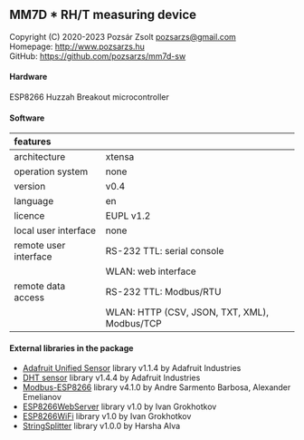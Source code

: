 ## MM7D * RH/T measuring device  
Copyright (C) 2020-2023 Pozsár Zsolt <pozsarzs@gmail.com>  
Homepage: <http://www.pozsarzs.hu>  
GitHub: <https://github.com/pozsarzs/mm7d-sw>

#### Hardware
ESP8266 Huzzah Breakout microcontroller

#### Software
|features              |                                             |
|:---------------------|---------------------------------------------|
|architecture          |xtensa                                       |
|operation system      |none                                         |
|version               |v0.4                                         |
|language              |en                                           |
|licence               |EUPL v1.2                                    |
|local user interface  |none                                         |
|remote user interface |RS-232 TTL: serial console                   |
|                      |WLAN: web interface                          |
|remote data access    |RS-232 TTL: Modbus/RTU                       |
|                      |WLAN: HTTP (CSV, JSON, TXT, XML), Modbus/TCP |

#### External libraries in the package
 - [Adafruit Unified Sensor](https://github.com/adafruit/Adafruit_Sensor) library v1.1.4 by Adafruit Industries
 - [DHT sensor](https://github.com/adafruit/DHT-sensor-library) library v1.4.4 by Adafruit Industries
 - [Modbus-ESP8266](https://github.com/emelianov/modbus-esp8266) library v4.1.0 by Andre Sarmento Barbosa, Alexander Emelianov
 - [ESP8266WebServer](https://github.com/esp8266/Arduino) library v1.0 by Ivan Grokhotkov
 - [ESP8266WiFi](https://github.com/esp8266/Arduino) library v1.0 by Ivan Grokhotkov
 - [StringSplitter](https://github.com/aharshac/StringSplitter) library v1.0.0 by Harsha Alva
